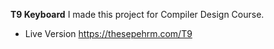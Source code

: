 **T9 Keyboard**
I made this project for Compiler Design Course.

- Live Version
https://thesepehrm.com/T9